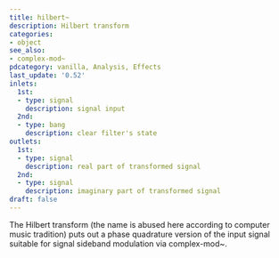 ```yaml
---
title: hilbert~
description: Hilbert transform
categories:
- object
see_also:
- complex-mod~
pdcategory: vanilla, Analysis, Effects
last_update: '0.52'
inlets:
  1st:
  - type: signal
    description: signal input
  2nd:
  - type: bang 
    description: clear filter's state
outlets:
  1st:
  - type: signal
    description: real part of transformed signal
  2nd:
  - type: signal
    description: imaginary part of transformed signal
draft: false
---
```

The Hilbert transform (the name is abused here according to computer music tradition) puts out a phase quadrature version of the input signal suitable for signal sideband modulation via complex-mod~.
